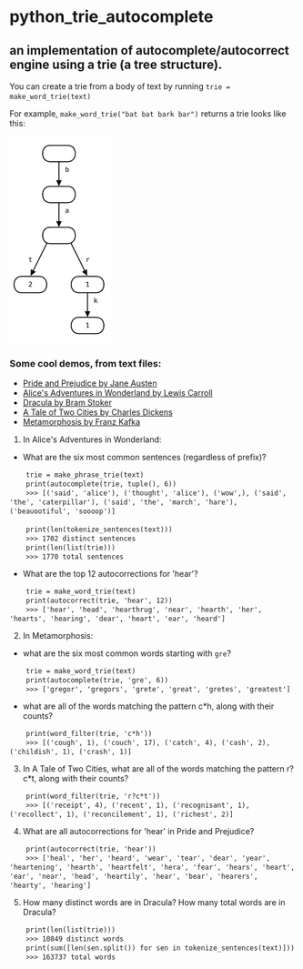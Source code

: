 # python_trie_autocomplete

## an implementation of autocomplete/autocorrect engine using a trie (a tree structure).

You can create a trie from a body of text by running `trie = make_word_trie(text)`

For example, `make_word_trie("bat bat bark bar")` returns a trie looks like this:

![trie example](trie_eg.png)


### Some cool demos, from text files:

  - [Pride and Prejudice by Jane Austen](https://www.gutenberg.org/files/1342/1342-0.txt)
  - [Alice's Adventures in Wonderland by Lewis Carroll](https://www.gutenberg.org/files/11/11-0.txt)
  - [Dracula by Bram Stoker](http://www.gutenberg.org/cache/epub/345/pg345.txt)
  - [A Tale of Two Cities by Charles Dickens](https://www.gutenberg.org/files/98/98-0.txt)
  - [Metamorphosis by Franz Kafka](http://www.gutenberg.org/cache/epub/5200/pg5200.txt)




1. In Alice's Adventures in Wonderland: 

  * What are the six most common sentences (regardless of prefix)?
```
    trie = make_phrase_trie(text)
    print(autocomplete(trie, tuple(), 6))
    >>> [('said', 'alice'), ('thought', 'alice'), ('wow',), ('said', 'the', 'caterpillar'), ('said', 'the', 'march', 'hare'), ('beauootiful', 'soooop')]

    print(len(tokenize_sentences(text)))
    >>> 1702 distinct sentences
    print(len(list(trie)))
    >>> 1770 total sentences
```

  * What are the top 12 autocorrections for 'hear'?
```
    trie = make_word_trie(text)
    print(autocorrect(trie, 'hear', 12))
    >>> ['hear', 'head', 'hearthrug', 'near', 'hearth', 'her', 'hearts', 'hearing', 'dear', 'heart', 'ear', 'heard']
```



2. In Metamorphosis:

  * what are the six most common words starting with `gre`? 
```
    trie = make_word_trie(text)
    print(autocomplete(trie, 'gre', 6))
    >>> ['gregor', 'gregors', 'grete', 'great', 'gretes', 'greatest']

```

  * what are all of the words matching the pattern c*h, along with their counts?
```
    print(word_filter(trie, 'c*h'))
    >>> [('cough', 1), ('couch', 17), ('catch', 4), ('cash', 2), ('childish', 1), ('crash', 1)]
```



3. In A Tale of Two Cities, what are all of the words matching the pattern r?c*t, along with their counts? 
```
    print(word_filter(trie, 'r?c*t'))
    >>> [('receipt', 4), ('recent', 1), ('recognisant', 1), ('recollect', 1), ('reconcilement', 1), ('richest', 2)]
```



4. What are all autocorrections for 'hear' in Pride and Prejudice?
```
    print(autocorrect(trie, 'hear'))
    >>> ['heal', 'her', 'heard', 'wear', 'tear', 'dear', 'year', 'heartening', 'hearth', 'heartfelt', 'hera', 'fear', 'hears', 'heart', 'ear', 'near', 'head', 'heartily', 'hear', 'bear', 'hearers', 'hearty', 'hearing']
```



5. How many distinct words are in Dracula? How many total words are in Dracula?
```
    print(len(list(trie)))
    >>> 10849 distinct words
    print(sum([len(sen.split()) for sen in tokenize_sentences(text)]))
    >>> 163737 total words
```



